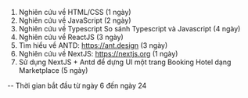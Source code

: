 1. Nghiên cứu về HTML/CSS (1 ngày)
2. Nghiên cứu về JavaScript (2 ngày)
3. Nghiên cứu về Typescript
   So sánh Typescript và Javascript (4 ngày)
4. Nghiên cứu về ReactJS (3 ngày)
5. Tìm hiểu về ANTD: https://ant.design (3 ngày)
6. Nghiên cứu về NextJS: https://nextjs.org (1 ngày)
7. Sử dụng NextJS + Antd để dựng UI một trang Booking Hotel dạng Marketplace (5 ngày)

-- Thời gian bắt đầu từ ngày 6 đến ngày 24
